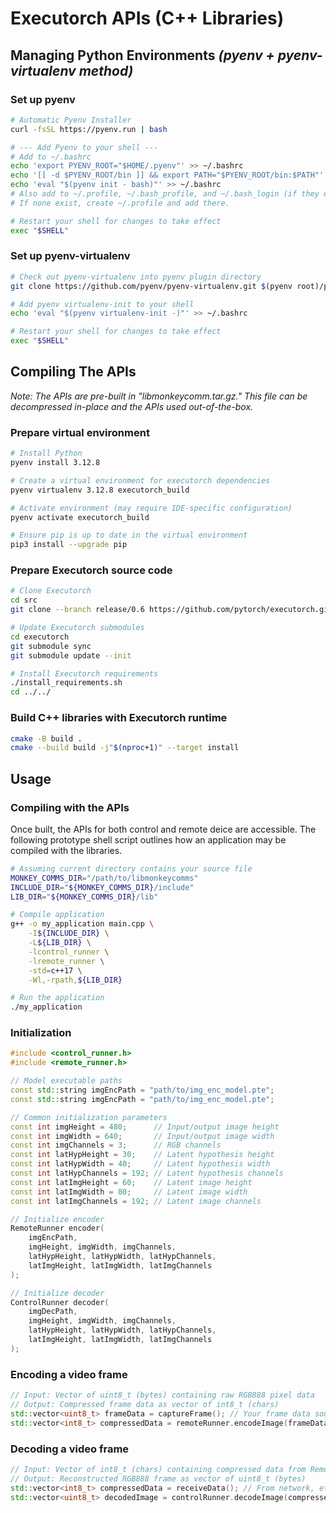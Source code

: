 # Executorch APIs (C++ Libraries)

## Managing Python Environments *(pyenv + pyenv-virtualenv method)*

### Set up pyenv
``` bash
# Automatic Pyenv Installer
curl -fsSL https://pyenv.run | bash

# --- Add Pyenv to your shell ---
# Add to ~/.bashrc
echo 'export PYENV_ROOT="$HOME/.pyenv"' >> ~/.bashrc
echo '[[ -d $PYENV_ROOT/bin ]] && export PATH="$PYENV_ROOT/bin:$PATH"' >> ~/.bashrc
echo 'eval "$(pyenv init - bash)"' >> ~/.bashrc
# Also add to ~/.profile, ~/.bash_profile, and ~/.bash_login (if they exist).
# If none exist, create ~/.profile and add there.

# Restart your shell for changes to take effect
exec "$SHELL"
```

### Set up pyenv-virtualenv
``` bash
# Check out pyenv-virtualenv into pyenv plugin directory
git clone https://github.com/pyenv/pyenv-virtualenv.git $(pyenv root)/plugins/pyenv-virtualenv

# Add pyenv virtualenv-init to your shell
echo 'eval "$(pyenv virtualenv-init -)"' >> ~/.bashrc

# Restart your shell for changes to take effect
exec "$SHELL"
```

## Compiling The APIs
*Note: The APIs are pre-built in "libmonkeycomm.tar.gz." This file can be decompressed in-place and the APIs used out-of-the-box.*

### Prepare virtual environment
``` bash
# Install Python
pyenv install 3.12.8

# Create a virtual environment for executorch dependencies
pyenv virtualenv 3.12.8 executorch_build

# Activate environment (may require IDE-specific configuration)
pyenv activate executorch_build

# Ensure pip is up to date in the virtual environment
pip3 install --upgrade pip
```

### Prepare Executorch source code
``` bash
# Clone Executorch
cd src
git clone --branch release/0.6 https://github.com/pytorch/executorch.git

# Update Executorch submodules
cd executorch
git submodule sync
git submodule update --init

# Install Executorch requirements
./install_requirements.sh
cd ../../
```

### Build C++ libraries with Executorch runtime
``` bash
cmake -B build .
cmake --build build -j"$(nproc+1)" --target install
```

## Usage

### Compiling with the APIs
Once built, the APIs for both control and remote deice are accessible. The following prototype shell script outlines how an application may be compiled with the libraries.
``` bash
# Assuming current directory contains your source file
MONKEY_COMMS_DIR="/path/to/libmonkeycomms"
INCLUDE_DIR="${MONKEY_COMMS_DIR}/include"
LIB_DIR="${MONKEY_COMMS_DIR}/lib"

# Compile application
g++ -o my_application main.cpp \
    -I${INCLUDE_DIR} \
    -L${LIB_DIR} \
    -lcontrol_runner \
    -lremote_runner \
    -std=c++17 \
    -Wl,-rpath,${LIB_DIR}

# Run the application
./my_application
```

### Initialization
``` cpp
#include <control_runner.h>
#include <remote_runner.h>

// Model executable paths
const std::string imgEncPath = "path/to/img_enc_model.pte";
const std::string imgEncPath = "path/to/img_enc_model.pte";

// Common initialization parameters
const int imgHeight = 480;      // Input/output image height
const int imgWidth = 640;       // Input/output image width
const int imgChannels = 3;      // RGB channels
const int latHypHeight = 30;    // Latent hypothesis height
const int latHypWidth = 40;     // Latent hypothesis width
const int latHypChannels = 192; // Latent hypothesis channels
const int latImgHeight = 60;    // Latent image height
const int latImgWidth = 80;     // Latent image width
const int latImgChannels = 192; // Latent image channels

// Initialize encoder
RemoteRunner encoder(
    imgEncPath,
    imgHeight, imgWidth, imgChannels,
    latHypHeight, latHypWidth, latHypChannels,
    latImgHeight, latImgWidth, latImgChannels
);

// Initialize decoder
ControlRunner decoder(
    imgDecPath,
    imgHeight, imgWidth, imgChannels,
    latHypHeight, latHypWidth, latHypChannels,
    latImgHeight, latImgWidth, latImgChannels
);
```

### Encoding a video frame
``` cpp
// Input: Vector of uint8_t (bytes) containing raw RGB888 pixel data
// Output: Compressed frame data as vector of int8_t (chars)
std::vector<uint8_t> frameData = captureFrame(); // Your frame data source
std::vector<int8_t> compressedData = remoteRunner.encodeImage(frameData);
```

### Decoding a video frame
``` cpp
// Input: Vector of int8_t (chars) containing compressed data from RemoteRunner
// Output: Reconstructed RGB888 frame as vector of uint8_t (bytes)
std::vector<int8_t> compressedData = receiveData(); // From network, etc.
std::vector<uint8_t> decodedImage = controlRunner.decodeImage(compressedData);
```
